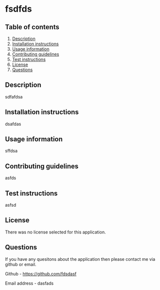 
  # fsdfds
   

  ## Table of contents
  1. [Description](#description)
  2. [Installation instructions](#installation-instructions)
  3. [Usage information](#usage-information)
  4. [Contributing guidelines](#contributing-guidelines)
  5. [Test instructions](#test-instructions)
  6. [License](#license)
  7. [Questions](#questions)

  ## Description
  sdfafdsa

  ## Installation instructions
  dsafdas

  ## Usage information 
  sffdsa

  ## Contributing guidelines 
  asfds

  ## Test instructions
  asfsd

  ## License
  There was no license selected for this application.
   

  ## Questions

  If you have any quesitons about the application then please contact me via github or email.

  Github - https://github.com/fdsdasf

  Email address - dasfads

